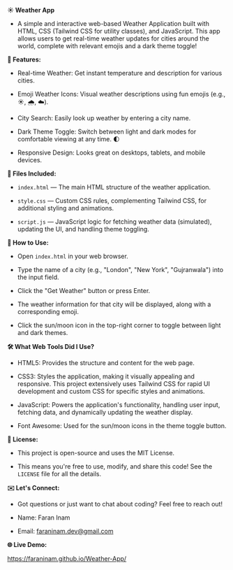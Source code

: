 __☀️ Weather App__

- A simple and interactive web-based Weather Application built with HTML, CSS (Tailwind CSS for utility classes), and JavaScript. This app allows users to get real-time weather updates for cities around the world, complete with relevant emojis and a dark theme toggle!

__🌟 Features:__

- Real-time Weather: Get instant temperature and description for various cities.

- Emoji Weather Icons: Visual weather descriptions using fun emojis (e.g., ☀️, 🌧️, ☁️).

- City Search: Easily look up weather by entering a city name.

- Dark Theme Toggle: Switch between light and dark modes for comfortable viewing at any time. 🌓

- Responsive Design: Looks great on desktops, tablets, and mobile devices.

__📁 Files Included:__

- `index.html` — The main HTML structure of the weather application.

- `style.css` — Custom CSS rules, complementing Tailwind CSS, for additional styling and animations.

- `script.js` — JavaScript logic for fetching weather data (simulated), updating the UI, and handling theme toggling.

__🚀 How to Use:__

- Open `index.html` in your web browser.

- Type the name of a city (e.g., "London", "New York", "Gujranwala") into the input field.

- Click the "Get Weather" button or press Enter.

- The weather information for that city will be displayed, along with a corresponding emoji.

- Click the sun/moon icon in the top-right corner to toggle between light and dark themes.

__🛠️ What Web Tools Did I Use?__

- HTML5: Provides the structure and content for the web page.

- CSS3: Styles the application, making it visually appealing and responsive. This project extensively uses Tailwind CSS for rapid UI development and custom CSS for specific styles and animations.

- JavaScript: Powers the application's functionality, handling user input, fetching data, and dynamically updating the weather display.

- Font Awesome: Used for the sun/moon icons in the theme toggle button.

__📄 License:__

- This project is open-source and uses the MIT License.

- This means you're free to use, modify, and share this code! See the `LICENSE` file for all the details.

__✉️ Let's Connect:__

- Got questions or just want to chat about coding? Feel free to reach out!

- Name: Faran Inam

- Email: faraninam.dev@gmail.com

__🌐 Live Demo:__

https://faraninam.github.io/Weather-App/
